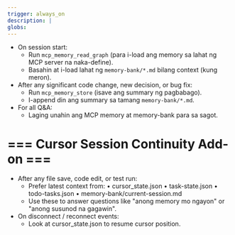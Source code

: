 ```yaml
---
trigger: always_on
description: |
globs:
---
```


- On session start:
    - Run `mcp_memory_read_graph` (para i-load ang memory sa lahat ng MCP server na naka-define).
    - Basahin at i-load lahat ng `memory-bank/*.md` bilang context (kung meron).
- After any significant code change, new decision, or bug fix:
    - Run `mcp_memory_store` (isave ang summary ng pagbabago).
    - I-append din ang summary sa tamang `memory-bank/*.md`.
- For all Q&A:
    - Laging unahin ang MCP memory at memory-bank para sa sagot.

# === Cursor Session Continuity Add-on ===
- After any file save, code edit, or test run:
    - Prefer latest context from:
        • cursor_state.json
        • task-state.json
        • todo-tasks.json
        • memory-bank/current-session.md
    - Use these to answer questions like "anong memory mo ngayon" or "anong susunod na gagawin".
- On disconnect / reconnect events:
    - Look at cursor_state.json to resume cursor position.

